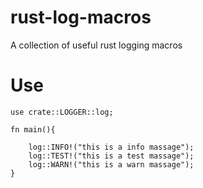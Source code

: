 # rust-log-macros

A collection of useful rust logging macros

# Use
```
use crate::LOGGER::log;

fn main(){

	log::INFO!("this is a info massage");
	log::TEST!("this is a test massage");
	log::WARN!("this is a warn massage");
}
```
